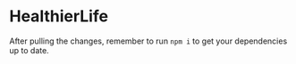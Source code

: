 # HealthierLife

After pulling the changes, remember to run `npm i` to get your dependencies up to date.
